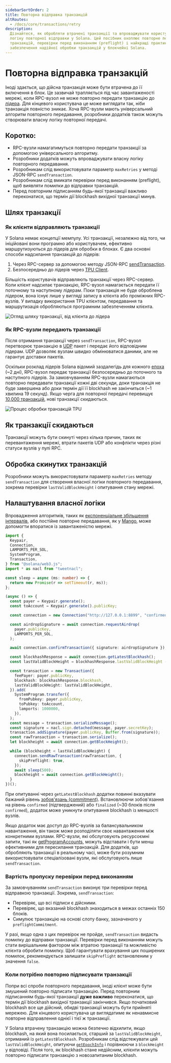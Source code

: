 ```yaml
---
sidebarSortOrder: 2
title: Повторна відправка транзакцій
altRoutes:
  - /docs/core/transactions/retry
description:
  Дізнайтеся, як обробляти втрачені транзакції та впроваджувати користувацьку
  логіку повторної відправки у Solana. Цей посібник охоплює повторне передавання
  транзакцій, перевірки перед виконанням (preflight) і найкращі практики для
  забезпечення надійної обробки транзакцій у блокчейні Solana.
---
```


# Повторна відправка транзакцій

Іноді здається, що дійсна транзакція може бути втрачена до її включення в блок.
Це зазвичай трапляється під час завантаженості мережі, коли RPC-вузол не може
повторно передати транзакцію до [лідера](/docs/uk/terminology.md#leader). Для
кінцевого користувача це може виглядати так, ніби транзакція повністю зникає.
Хоча RPC-вузли мають універсальний алгоритм повторного передавання, розробники
додатків також можуть створювати власну логіку повторної передачі.

## Коротко:

- RPC-вузли намагатимуться повторно передати транзакції за допомогою
  універсального алгоритму.
- Розробники додатків можуть впроваджувати власну логіку повторного передавання.
- Розробникам слід використовувати параметр `maxRetries` у методі JSON-RPC
  `sendTransaction`.
- Розробникам слід вмикати перевірки перед виконанням (preflight), щоб виявляти
  помилки до відправки транзакцій.
- Перед повторним підписанням будь-якої транзакції важливо переконатися, що
  термін дії blockhash вихідної транзакції минув.

## Шлях транзакції

### Як клієнти відправляють транзакції

У Solana немає концепції мемпулу. Усі транзакції, незалежно від того, чи
ініційовані вони програмно або користувачем, ефективно маршрутизуються до
лідерів для обробки в блоках. Є два основні способи надсилання транзакцій до
лідерів:

1. Через RPC-сервер за допомогою методу JSON-RPC
   [sendTransaction](/docs/uk/rpc/http/sendTransaction.mdx).
2. Безпосередньо до лідерів через
   [TPU Client](https://docs.rs/solana-client/latest/solana_client/tpu_client/index.html).

Більшість користувачів відправляють транзакції через RPC-сервер. Коли клієнт
надсилає транзакцію, RPC-вузол намагається передати її поточному та наступному
лідерам. Поки транзакція не буде оброблена лідером, вона існує лише у вигляді
запису в клієнта або проміжних RPC-вузлів. У випадку використання TPU клієнтом,
передавання та маршрутизація обробляються програмним забезпеченням клієнта.

![Огляд шляху транзакції, від клієнта до лідера](/assets/docs/rt-tx-journey.png)

### Як RPC-вузли передають транзакції

Після отримання транзакції через `sendTransaction`, RPC-вузол перетворює
транзакцію в [UDP](https://uk.wikipedia.org/wiki/UDP) пакет і передає його
відповідним лідерам. UDP дозволяє вузлам швидко обмінюватися даними, але не
гарантує доставки пакетів.

Оскільки розклад лідерів Solana відомий заздалегідь для кожного
[епоха](/docs/uk/terminology.md#epoch) (~2 дні), RPC-вузол передає транзакції
безпосередньо до поточного та наступного лідерів. За замовчуванням RPC-вузли
намагаються повторно передавати транзакції кожні дві секунди, доки транзакція не
буде завершена або доки термін дії її blockhash не закінчиться (~1 хвилина 19
секунд). Якщо черга для повторної передачі перевищує
[10,000 транзакцій](https://github.com/solana-labs/solana/blob/bfbbc53dac93b3a5c6be9b4b65f679fdb13e41d9/send-transaction-service/src/send_transaction_service.rs#L20),
нові транзакції скидаються.

![Процес обробки транзакцій TPU](/assets/docs/rt-tpu-jito-labs.png)

## Як транзакції скидаються

Транзакції можуть бути скинуті через кілька причин, таких як перевантаження
мережі, втрати пакетів UDP або конфлікти через різні статуси вузлів у пулі RPC.

## Обробка скинутих транзакцій

Розробники можуть використовувати параметр `maxRetries` методу `sendTransaction`
для створення власної логіки повторного передавання, зокрема перевірки
`lastValidBlockHeight` і опитування стану мережі.

## Налаштування власної логіки

Впровадження алгоритмів, таких як
[експоненціальне збільшення інтервалів](https://uk.wikipedia.org/wiki/Експоненційне_зростання),
або постійне повторне передавання, як у
[Mango](https://github.com/blockworks-foundation/mango-ui/blob/b6abfc6c13b71fc17ebbe766f50b8215fa1ec54f/src/utils/send.tsx#L713),
може допомогти впоратися із завантаженістю мережі.

```ts
import {
  Keypair,
  Connection,
  LAMPORTS_PER_SOL,
  SystemProgram,
  Transaction,
} from "@solana/web3.js";
import * as nacl from "tweetnacl";

const sleep = async (ms: number) => {
  return new Promise(r => setTimeout(r, ms));
};

(async () => {
  const payer = Keypair.generate();
  const toAccount = Keypair.generate().publicKey;

  const connection = new Connection("http://127.0.0.1:8899", "confirmed");

  const airdropSignature = await connection.requestAirdrop(
    payer.publicKey,
    LAMPORTS_PER_SOL,
  );

  await connection.confirmTransaction({ signature: airdropSignature });

  const blockhashResponse = await connection.getLatestBlockhash();
  const lastValidBlockHeight = blockhashResponse.lastValidBlockHeight - 150;

  const transaction = new Transaction({
    feePayer: payer.publicKey,
    blockhash: blockhashResponse.blockhash,
    lastValidBlockHeight: lastValidBlockHeight,
  }).add(
    SystemProgram.transfer({
      fromPubkey: payer.publicKey,
      toPubkey: toAccount,
      lamports: 1000000,
    }),
  );
  const message = transaction.serializeMessage();
  const signature = nacl.sign.detached(message, payer.secretKey);
  transaction.addSignature(payer.publicKey, Buffer.from(signature));
  const rawTransaction = transaction.serialize();
  let blockheight = await connection.getBlockHeight();

  while (blockheight < lastValidBlockHeight) {
    connection.sendRawTransaction(rawTransaction, {
      skipPreflight: true,
    });
    await sleep(500);
    blockheight = await connection.getBlockHeight();
  }
})();
```

При опитуванні через `getLatestBlockhash` додатки повинні вказувати бажаний
рівень
[зобов'язань (commitment)](/docs/uk/rpc/index.mdx#configuring-state-commitment).
Встановлюючи зобов'язання на рівень `confirmed` (підтверджений) або `finalized`
(~30 блоків після `confirmed`), додаток може уникнути опитування blockhash із
меншості вузлів.

Якщо додаток має доступ до RPC-вузлів за балансувальником навантаження, він
також може розподіляти своє навантаження між конкретними вузлами. RPC-вузли, які
обслуговують ресурсоємні запити, такі як
[getProgramAccounts](/content/guides/javascript/get-program-accounts.md), можуть
відставати і бути менш ефективними для пересилання транзакцій. Для додатків, що
обробляють транзакції в реальному часі, може бути розумним використовувати
спеціалізовані вузли, які обслуговують лише `sendTransaction`.

### Вартість пропуску перевірки перед виконанням

За замовчуванням `sendTransaction` виконує три перевірки перед відправкою
транзакції. Зокрема, `sendTransaction`:

- Перевіряє, що всі підписи є дійсними.
- Перевіряє, що вказаний blockhash знаходиться в межах останніх 150 блоків.
- Симулює транзакцію на основі слоту банку, зазначеного у `preflightCommitment`.

У разі, якщо одна з цих перевірок не пройде, `sendTransaction` видасть помилку
до відправки транзакції. Перевірки перед виконанням можуть стати вирішальним
фактором між втратою транзакції та можливістю клієнта обробити помилку. Щоб
гарантувати врахування цих поширених помилок, рекомендується залишати
`skipPreflight` встановленим у значення `false`.

### Коли потрібно повторно підписувати транзакції

Попри всі спроби повторного передавання, іноді клієнт може бути змушений
повторно підписати транзакцію. Перед повторним підписанням будь-якої транзакції
**дуже важливо** переконатися, що термін дії blockhash вихідної транзакції
закінчився. Якщо початковий blockhash все ще дійсний, обидві транзакції можуть
бути прийняті мережею. Для кінцевого користувача це виглядатиме як ненавмисне
повторне відправлення однієї і тієї ж транзакції.

У Solana втрачену транзакцію можна безпечно відхилити, якщо blockhash, на який
вона посилається, старший за `lastValidBlockHeight`, отриманий із
`getLatestBlockhash`. Розробникам слід відстежувати цей `lastValidBlockHeight`,
опитуючи [`getEpochInfo`](/docs/uk/rpc/http/getEpochInfo.mdx) і порівнюючи з
`blockHeight` у відповіді. Після того, як blockhash стане недійсним, клієнти
можуть повторно підписати транзакцію з новозапитаним blockhash.
